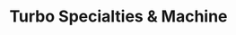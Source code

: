 ---
title: "Turbo Specialties & Machine"
url: /chesapeake/turbo-specialties-and-machine/
shop: car repair
---